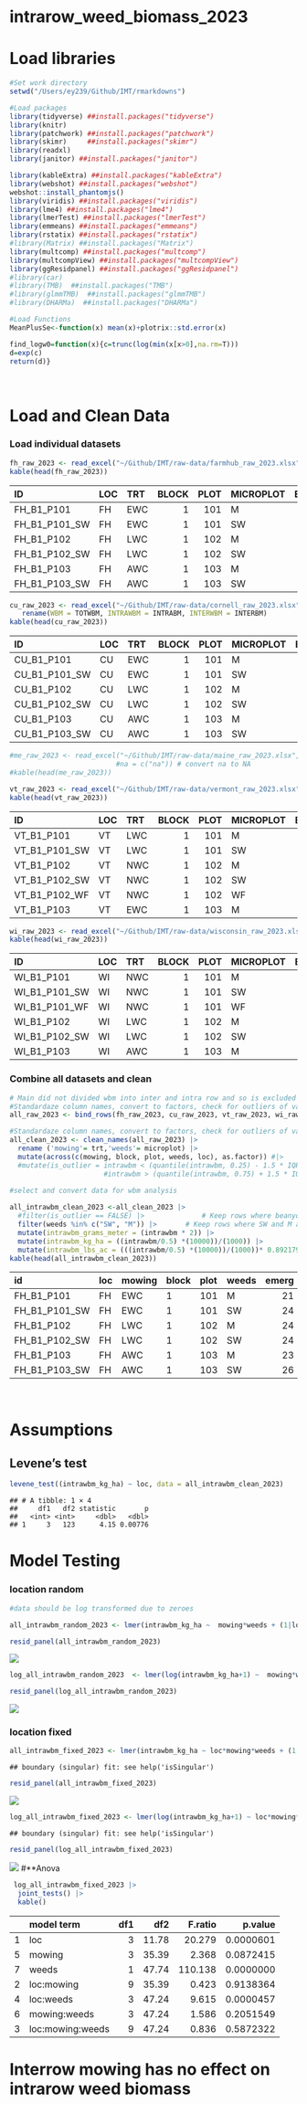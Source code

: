 intrarow_weed_biomass_2023
================

# **Load libraries**

``` r
#Set work directory
setwd("/Users/ey239/Github/IMT/rmarkdowns")

#Load packages 
library(tidyverse) ##install.packages("tidyverse")
library(knitr)
library(patchwork) ##install.packages("patchwork")
library(skimr)     ##install.packages("skimr")
library(readxl)
library(janitor) ##install.packages("janitor")

library(kableExtra) ##install.packages("kableExtra")
library(webshot) ##install.packages("webshot")
webshot::install_phantomjs()
library(viridis) ##install.packages("viridis")
library(lme4) ##install.packages("lme4")
library(lmerTest) ##install.packages("lmerTest")
library(emmeans) ##install.packages("emmeans")
library(rstatix) ##install.packages("rstatix")
#library(Matrix) ##install.packages("Matrix")
library(multcomp) ##install.packages("multcomp")
library(multcompView) ##install.packages("multcompView")
library(ggResidpanel) ##install.packages("ggResidpanel")
#library(car)
#library(TMB)  ##install.packages("TMB")
#library(glmmTMB)  ##install.packages("glmmTMB")
#library(DHARMa)  ##install.packages("DHARMa")

#Load Functions
MeanPlusSe<-function(x) mean(x)+plotrix::std.error(x)

find_logw0=function(x){c=trunc(log(min(x[x>0],na.rm=T)))
d=exp(c)
return(d)}
```

<br>

# **Load and Clean Data**

### **Load individual datasets**

``` r
fh_raw_2023 <- read_excel("~/Github/IMT/raw-data/farmhub_raw_2023.xlsx")
kable(head(fh_raw_2023))
```

| ID | LOC | TRT | BLOCK | PLOT | MICROPLOT | EMERG | BBM | INTRAWBM | INTERWBM | WBM | DEN | BEANYD |
|:---|:---|:---|---:|---:|:---|---:|---:|---:|---:|---:|---:|---:|
| FH_B1_P101 | FH | EWC | 1 | 101 | M | 21 | 87.18 | 0.75 | 16.50 | 17.25 | 44 | 367.79 |
| FH_B1_P101_SW | FH | EWC | 1 | 101 | SW | 24 | 40.32 | 3.54 | 37.65 | 41.19 | 45 | 218.00 |
| FH_B1_P102 | FH | LWC | 1 | 102 | M | 24 | 72.37 | 6.47 | 12.71 | 19.18 | 52 | 268.00 |
| FH_B1_P102_SW | FH | LWC | 1 | 102 | SW | 24 | 63.33 | 7.54 | 11.33 | 18.87 | 49 | 177.30 |
| FH_B1_P103 | FH | AWC | 1 | 103 | M | 23 | 148.62 | 4.22 | 0.00 | 4.22 | 43 | 290.00 |
| FH_B1_P103_SW | FH | AWC | 1 | 103 | SW | 26 | 84.27 | 2.90 | 8.13 | 11.03 | 39 | 236.00 |

``` r
cu_raw_2023 <- read_excel("~/Github/IMT/raw-data/cornell_raw_2023.xlsx") |> 
   rename(WBM = TOTWBM, INTRAWBM = INTRABM, INTERWBM = INTERBM)
kable(head(cu_raw_2023))
```

| ID | LOC | TRT | BLOCK | PLOT | MICROPLOT | EMERG | BBM | INTRAWBM | INTERWBM | WBM | BEANDEN | BEANYD |
|:---|:---|:---|---:|---:|:---|---:|---:|---:|---:|---:|---:|---:|
| CU_B1_P101 | CU | EWC | 1 | 101 | M | 22 | 91.99 | 9.39 | 20.64 | 30.03 | 19.0 | 222 |
| CU_B1_P101_SW | CU | EWC | 1 | 101 | SW | 19 | 71.80 | 22.33 | 19.62 | 41.95 | 15.5 | 299 |
| CU_B1_P102 | CU | LWC | 1 | 102 | M | 22 | 83.84 | 7.23 | 14.75 | 21.98 | 22.0 | 472 |
| CU_B1_P102_SW | CU | LWC | 1 | 102 | SW | 26 | 81.23 | 13.07 | 9.65 | 22.72 | 16.5 | 307 |
| CU_B1_P103 | CU | AWC | 1 | 103 | M | 21 | 109.21 | 6.67 | 11.28 | 17.95 | 24.5 | 456 |
| CU_B1_P103_SW | CU | AWC | 1 | 103 | SW | 28 | 152.43 | 10.51 | 3.54 | 14.05 | 21.5 | 446 |

``` r
#me_raw_2023 <- read_excel("~/Github/IMT/raw-data/maine_raw_2023.xlsx", 
                          #na = c("na")) # convert na to NA
#kable(head(me_raw_2023))

vt_raw_2023 <- read_excel("~/Github/IMT/raw-data/vermont_raw_2023.xlsx")
kable(head(vt_raw_2023))
```

| ID | LOC | TRT | BLOCK | PLOT | MICROPLOT | EMERG | BBM | INTRAWBM | INTERWBM | WBM | DEN | BEANYD |
|:---|:---|:---|---:|---:|:---|---:|---:|---:|---:|---:|---:|---:|
| VT_B1_P101 | VT | LWC | 1 | 101 | M | 31 | 192.1 | 0.0 | 0.1 | 0.1 | 42 | 353.808 |
| VT_B1_P101_SW | VT | LWC | 1 | 101 | SW | 34 | 115.6 | 0.9 | 0.2 | 1.1 | 39 | 127.008 |
| VT_B1_P102 | VT | NWC | 1 | 102 | M | 23 | 234.9 | 0.0 | 0.9 | 0.9 | 64 | 317.520 |
| VT_B1_P102_SW | VT | NWC | 1 | 102 | SW | 30 | 177.3 | 0.0 | 21.5 | 21.5 | 65 | 285.768 |
| VT_B1_P102_WF | VT | NWC | 1 | 102 | WF | 24 | 316.1 | 0.0 | 0.0 | 0.0 | 40 | 535.248 |
| VT_B1_P103 | VT | EWC | 1 | 103 | M | 34 | 187.8 | 0.0 | 2.7 | 2.7 | 66 | 512.568 |

``` r
wi_raw_2023 <- read_excel("~/Github/IMT/raw-data/wisconsin_raw_2023.xlsx")
kable(head(wi_raw_2023))
```

| ID | LOC | TRT | BLOCK | PLOT | MICROPLOT | EMERG | BBM | INTRAWBM | INTERWBM | WBM | DEN | BEANYD |
|:---|:---|:---|---:|---:|:---|---:|---:|---:|---:|---:|---:|---:|
| WI_B1_P101 | WI | NWC | 1 | 101 | M | 23 | 233.3 | 0.00 | 2.00 | 1.84 | 38 | 295.66 |
| WI_B1_P101_SW | WI | NWC | 1 | 101 | SW | 24 | 61.7 | 31.66 | 155.90 | 187.56 | 28 | 88.81 |
| WI_B1_P101_WF | WI | NWC | 1 | 101 | WF | 14 | 210.3 | 0.00 | 0.00 | 0.00 | 38 | 273.51 |
| WI_B1_P102 | WI | LWC | 1 | 102 | M | 14 | 248.4 | 0.00 | 0.00 | 0.00 | 27 | 321.16 |
| WI_B1_P102_SW | WI | LWC | 1 | 102 | SW | 16 | 65.6 | 28.76 | 50.00 | 78.76 | 32 | 97.45 |
| WI_B1_P103 | WI | AWC | 1 | 103 | M | 17 | 279.3 | 0.00 | 0.21 | 0.21 | 34 | 302.72 |

### **Combine all datasets and clean**

``` r
# Main did not divided wbm into inter and intra row and so is excluded
#Standardaze column names, convert to factors, check for outliers of variable**
all_raw_2023 <- bind_rows(fh_raw_2023, cu_raw_2023, vt_raw_2023, wi_raw_2023)

#Standardaze column names, convert to factors, check for outliers of variable**
all_clean_2023 <- clean_names(all_raw_2023) |>  
  rename ('mowing'= trt,'weeds'= microplot) |> 
  mutate(across(c(mowing, block, plot, weeds, loc), as.factor)) #|> 
  #mutate(is_outlier = intrawbm < (quantile(intrawbm, 0.25) - 1.5 * IQR(intrawbm)) |
                       #intrawbm > (quantile(intrawbm, 0.75) + 1.5 * IQR(intrawbm)))

#select and convert data for wbm analysis
  
all_intrawbm_clean_2023 <-all_clean_2023 |>              
  #filter(is_outlier == FALSE) |>              # Keep rows where beanyd is not an outlier
  filter(weeds %in% c("SW", "M")) |>       # Keep rows where SW and M are microplots
  mutate(intrawbm_grams_meter = (intrawbm * 2)) |> 
  mutate(intrawbm_kg_ha = ((intrawbm/0.5) *(10000))/(1000)) |>
  mutate(intrawbm_lbs_ac = (((intrawbm/0.5) *(10000))/(1000))* 0.892179)
kable(head(all_intrawbm_clean_2023)) 
```

| id | loc | mowing | block | plot | weeds | emerg | bbm | intrawbm | interwbm | wbm | den | beanyd | beanden | intrawbm_grams_meter | intrawbm_kg_ha | intrawbm_lbs_ac |
|:---|:---|:---|:---|:---|:---|---:|---:|---:|---:|---:|---:|---:|---:|---:|---:|---:|
| FH_B1_P101 | FH | EWC | 1 | 101 | M | 21 | 87.18 | 0.75 | 16.50 | 17.25 | 44 | 367.79 | NA | 1.50 | 15.0 | 13.38269 |
| FH_B1_P101_SW | FH | EWC | 1 | 101 | SW | 24 | 40.32 | 3.54 | 37.65 | 41.19 | 45 | 218.00 | NA | 7.08 | 70.8 | 63.16627 |
| FH_B1_P102 | FH | LWC | 1 | 102 | M | 24 | 72.37 | 6.47 | 12.71 | 19.18 | 52 | 268.00 | NA | 12.94 | 129.4 | 115.44796 |
| FH_B1_P102_SW | FH | LWC | 1 | 102 | SW | 24 | 63.33 | 7.54 | 11.33 | 18.87 | 49 | 177.30 | NA | 15.08 | 150.8 | 134.54059 |
| FH_B1_P103 | FH | AWC | 1 | 103 | M | 23 | 148.62 | 4.22 | 0.00 | 4.22 | 43 | 290.00 | NA | 8.44 | 84.4 | 75.29991 |
| FH_B1_P103_SW | FH | AWC | 1 | 103 | SW | 26 | 84.27 | 2.90 | 8.13 | 11.03 | 39 | 236.00 | NA | 5.80 | 58.0 | 51.74638 |

<br>

# **Assumptions**

## **Levene’s test**

``` r
levene_test((intrawbm_kg_ha) ~ loc, data = all_intrawbm_clean_2023)
```

    ## # A tibble: 1 × 4
    ##     df1   df2 statistic       p
    ##   <int> <int>     <dbl>   <dbl>
    ## 1     3   123      4.15 0.00776

# **Model Testing**

### **location random**

``` r
#data should be log transformed due to zeroes

all_intrawbm_random_2023 <- lmer(intrawbm_kg_ha ~  mowing*weeds + (1|loc) + (1|loc:block)+  (1|loc:block:mowing)  , data = all_intrawbm_clean_2023)

resid_panel(all_intrawbm_random_2023)
```

![](intrarow_weed_biomass_files/figure-gfm/unnamed-chunk-5-1.png)<!-- -->

``` r
log_all_intrawbm_random_2023  <- lmer(log(intrawbm_kg_ha+1) ~  mowing*weeds + (1|loc) + (1|loc:block)+  (1|loc:block:mowing)  , data = all_intrawbm_clean_2023)

resid_panel(log_all_intrawbm_random_2023)
```

![](intrarow_weed_biomass_files/figure-gfm/unnamed-chunk-5-2.png)<!-- -->

### **location fixed**

``` r
all_intrawbm_fixed_2023 <- lmer(intrawbm_kg_ha ~ loc*mowing*weeds + (1|loc:block)+  (1|loc:block:mowing), data = all_intrawbm_clean_2023)
```

    ## boundary (singular) fit: see help('isSingular')

``` r
resid_panel(all_intrawbm_fixed_2023)
```

![](intrarow_weed_biomass_files/figure-gfm/unnamed-chunk-6-1.png)<!-- -->

``` r
log_all_intrawbm_fixed_2023 <- lmer(log(intrawbm_kg_ha+1) ~ loc*mowing*weeds + (1|loc:block)+  (1|loc:block:mowing), data = all_intrawbm_clean_2023)
```

    ## boundary (singular) fit: see help('isSingular')

``` r
resid_panel(log_all_intrawbm_fixed_2023)
```

![](intrarow_weed_biomass_files/figure-gfm/unnamed-chunk-6-2.png)<!-- -->
\#\*\*Anova

``` r
 log_all_intrawbm_fixed_2023 |> 
  joint_tests() |> 
  kable()  
```

|     | model term       | df1 |   df2 | F.ratio |   p.value |
|:----|:-----------------|----:|------:|--------:|----------:|
| 1   | loc              |   3 | 11.78 |  20.279 | 0.0000601 |
| 5   | mowing           |   3 | 35.39 |   2.368 | 0.0872415 |
| 7   | weeds            |   1 | 47.74 | 110.138 | 0.0000000 |
| 2   | loc:mowing       |   9 | 35.39 |   0.423 | 0.9138364 |
| 4   | loc:weeds        |   3 | 47.24 |   9.615 | 0.0000457 |
| 6   | mowing:weeds     |   3 | 47.24 |   1.586 | 0.2051549 |
| 3   | loc:mowing:weeds |   9 | 47.24 |   0.836 | 0.5872322 |

# **Interrow mowing has no effect on intrarow weed biomass**
